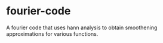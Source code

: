 # fourier-code

A fourier code that uses hann analysis to obtain smoothening approximations for various functions. 
